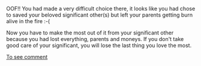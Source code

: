 OOF!! You had made a very difficult choice there, it looks like you had chose to saved your beloved significant other(s) but left your parents getting burn alive in the fire :-(  

Now you have to make the most out of it from your significant other because you had lost everything, parents and moneys. If you don't take good care of your significant, you will lose the last thing you love the most.  


[To see comment](lc.md)


